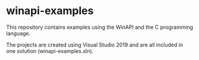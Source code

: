 # winapi-examples
This repository contains examples using the WinAPI and the C programming language.

The projects are created using Visual Studio 2019 and are all included in one solution (winapi-examples.sln).
